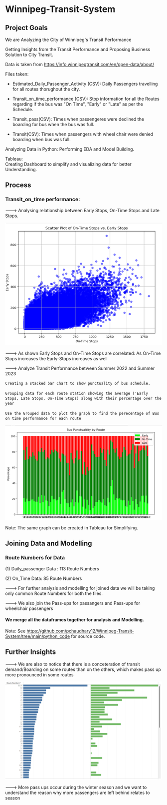 # Winnipeg-Transit-System

## Project Goals

We are Analyzing the City of Winnipeg's Transit Performance

Getting Insights from the Transit Performance and Proposing Business Solution to City Transit.

Data is taken from https://info.winnipegtransit.com/en/open-data/about/

Files taken:

 - Estimated_Daily_Passenger_Activity (CSV):
                                  Daily Passengers travelling for all routes thorughout the city.

 - Transit_on_time_performance (CSV):
                                  Stop information for all the Routes regarding if the bus was "On Time", "Early" or "Late" as per the Schedule.

 - Transit_pass(CSV):
                                  Times when passengeres were declined the boarding for bus when the bus was full.

 - Transit(CSV):
                                  Times when passengers with wheel chair were denied boarding when bus was full.

Analyzing Data in Python:
                       Performing EDA and Model Building.

Tableau:                       
                       Creating Dashboard to simplify and visualizing data for better Understanding.


## Process

### Transit_on_time performance:

---> Analysing relationship between Early Stops, On-Time Stops and Late Stops.

  ![Alt text](<Realtions Between Stops Scatter plot-1.png>)



---> As shown Early Stops and On-Time Stops are correlated:
                                                          As On-Time Stops increases the Early-Stops increases as well


---> Analyze Transit Performance between Summer 2022 and Summer 2023

    Creating a stacked bar Chart to show punctuality of bus schedule.

    Grouping data for each route station showing the average ('Early Stops, Late Stops, On-Time Stops) along with their percentage over the year

    Use the Grouped data to plot the graph to find the perecentage of Bus on time performance for each route
                                                            

  ![Alt text](image-1.png)

Note:  The same graph can be created in Tableau for Simplifying. 
   

## Joining Data and Modelling

### Route Numbers for Data

(1) Daily_passenger Data : 113 Route Numbers

(2) On_Time Data: 85 Route Numbers

---> For further analysis and modelling for joined data we will be taking only common Route Numbers for both the files.

---> We also join the Pass-ups for passangers and Pass-ups for wheelchair passengers

#### We merge all the dataframes together for analysis and Modelling.

Note: See https://github.com/pchaudhary12/Winnipeg-Transit-System/tree/main/python_code for source code.

## Further Insights

---> We are also to notice that there is a conceteration of transit demand/Boarding on some
routes than on the others, which makes pass up more pronounced in some routes

![Alt text](image-2.png)

---> More pass ups occur during the winter season and we want to understand the reason why
more passengers are left behind relates to season





